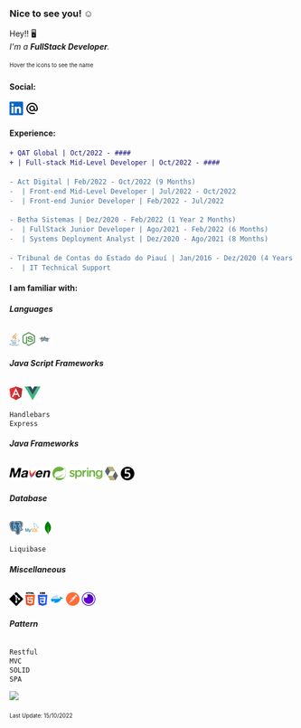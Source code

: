 ### Nice to see you! ☺️

<!--Resume-->

Hey!! 🖥️ <br>
 _I'm a **FullStack Developer**._
 
<sup><sub> Hover the icons to see the name </sup></sub>
 
 <!--Contact-->
#### Social:
<code><a href="https://www.linkedin.com/in/shander-andrade-335282195/" target="_blank"><img title="Linkedin" src=".\svgs\linkedin.svg"></a></code>
<code><a href="mailto:s.hander8910@hotmail.com"><img title="E-mail" src=".\svgs\email.svg"></a></code>


#### Experience:
```diff
+ QAT Global | Oct/2022 - ####
+ | Full-stack Mid-Level Developer | Oct/2022 - ####

- Act Digital | Feb/2022 - Oct/2022 (9 Months)
-  | Front-end Mid-Level Developer | Jul/2022 - Oct/2022
-  | Front-end Junior Developer | Feb/2022 - Jul/2022

- Betha Sistemas | Dez/2020 - Feb/2022 (1 Year 2 Months)
-  | FullStack Junior Developer | Ago/2021 - Feb/2022 (6 Months)
-  | Systems Deployment Analyst | Dez/2020 - Ago/2021 (8 Months)

- Tribunal de Contas do Estado do Piauí | Jan/2016 - Dez/2020 (4 Years 11 Months)
-  | IT Technical Support

```


<!--Knowledge-->
#### I am familiar with:

###### **Languages**
<code><a><img title="JAVA" src=".\svgs\java.svg"></a></code>
<code><a><img title="Node.JS" src=".\svgs\node.svg"></a></code>
<code><a><img title="Groovy" src=".\svgs\groovy.svg"></a></code>

###### **Java Script Frameworks**
<code><a><img title="AngularJS" src=".\svgs\angularJS.svg"></a></code>
<code><a><img title="Vue.JS" src=".\svgs\vue.svg"></a></code>
```
Handlebars
Express
```


###### **Java Frameworks**
<a><img title="Maven" src=".\svgs\maven.svg"></a>
<code><a><img title="Spring" src=".\svgs\spring.svg"></a></code>
<code><a><img title="Hibernate" src=".\svgs\hibernate.svg"></a></code>
<a><img title="Junit" src=".\svgs\junit.svg"></a>

###### **Database**
<code><a><img title="PostgreSQL" src=".\svgs\postgres.svg"></a></code>
<code><a><img title="MySQL" src=".\svgs\mysql.svg"></a></code>
<code><a><img title="MongoDB" src=".\svgs\mongodb.svg"></a></code>
```
Liquibase
```

###### **Miscellaneous**
<code><a><img title="Git" src=".\svgs\git.svg"></a></code>
<code><a><img title="HTML" src=".\svgs\html.svg"></a></code>
<code><a><img title="CSS" src=".\svgs\css.svg"></a></code>
<code><a><img title="Docker" src=".\svgs\docker.svg"></a></code>
<code><a><img title="Postman" src=".\svgs\postman.svg"></a></code>
<code><a><img title="Insomnia" src=".\svgs\insomnia.svg"></a></code>

###### **Pattern**
```
Restful
MVC
SOLID
SPA
```










<!--Languages Usage-->
<img src="https://github-readme-stats.vercel.app/api/top-langs/?username=ShanderB&layout=compact">

<sup><sub> Last Update: 15/10/2022 </sup></sub>

